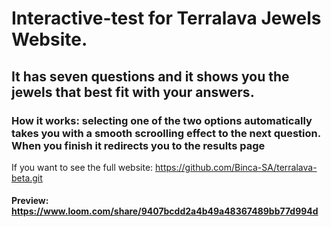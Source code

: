 # Interactive-test for Terralava Jewels Website.

## It has seven questions and it shows you the jewels that best fit with your answers.  
### How it works: selecting one of the two options automatically takes you with a smooth scroolling effect to the next question. When you finish it redirects you to the results page 
If you want to see the full website: https://github.com/Binca-SA/terralava-beta.git
#### Preview: https://www.loom.com/share/9407bcdd2a4b49a48367489bb77d994d
